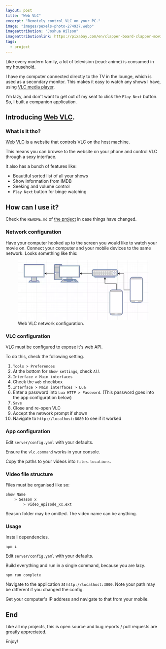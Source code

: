 ```yaml
---
layout: post
title: "Web VLC"
excerpt: "Remotely control VLC on your PC."
image: "images/pexels-photo-274937.webp"
imageattribution: "Joshua Wilson"
imageattributionlink: https://pixabay.com/en/clapper-board-clapper-movie-film-1019607/
tags:
  - project
---
```


Like every modern family, a lot of television (read: anime) is consumed in my household.

I have my computer connected directly to the TV in the lounge, which is used as a secondary monitor.
This makes it easy to watch any shows I have, using [VLC media player][0].

I'm lazy, and don't want to get out of my seat to click the `Play Next` button.
So, I built a companion application.

## Introducing [Web VLC][1].

### What is it tho?

[Web VLC][1] is a website that controls VLC on the host machine.

This means you can browse to the website on your phone and control VLC through a sexy interface.

It also has a bunch of features like:

* Beautiful sorted list of all your shows
* Show information from IMDB
* Seeking and volume control
* `Play Next` button for binge watching

## How can I use it?

Check the `README.md` of [the project][1] in case things have changed.

### Network configuration

Have your computer hooked up to the screen you would like to watch your movie on.
Connect your computer and your mobile devices to the same network.
Looks something like this:

<figure>
  <img src="/images/web-vlc-network.webp">
  <figcaption>Web VLC network configuration.</figcaption>
</figure>

### VLC configuration

VLC must be configured to expose it's web API.

To do this, check the following setting.

1. `Tools > Preferences`
2. At the bottom for `Show settings`, check `All`
3. `Interface > Main interfaces`
4. Check the `web` checkbox
5. `Interface > Main interfaces > Lua`
6. Enter a password into `Lua HTTP > Password`. (This password goes into the app configuration below)
7. `Save`
8. Close and re-open VLC
9. Accept the network prompt if shown
10. Navigate to `http://localhost:8080` to see if it worked

### App configuration

Edit `server/config.yaml` with your defaults.

Ensure the `vlc.command` works in your console.

Copy the paths to your videos into `files.locations`.

### Video file structure

Files must be organised like so:

```
Show Name
	> Season x
		> video_episode_xx.ext
```

Season folder may be omitted.
The video name can be anything.

### Usage

Install dependencies.

```
npm i
```

Edit `server/config.yaml` with your defaults.

Build everything and run in a single command, because you are lazy.

```
npm run complete
```

Navigate to the application at `http://localhost:3000`.
Note your path may be different if you changed the config.

Get your computer's IP address and navigate to that from your mobile.

## End

Like all my projects, this is open source and bug reports / pull requests are greatly appreciated.

Enjoy!

[0]: https://www.videolan.org/index.html
[1]: https://github.com/ScreamingHawk/web-vlc
